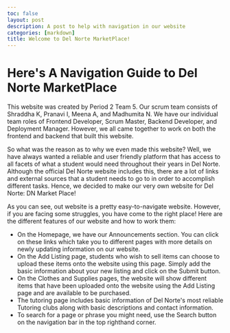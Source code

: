 ```yaml
---
toc: false
layout: post
description: A post to help with navigation in our website
categories: [markdown]
title: Welcome to Del Norte MarketPlace!
---
```

# Here's A Navigation Guide to Del Norte MarketPlace

This website was created by Period 2 Team 5. Our scrum team consists of Shraddha K, Pranavi I, Meena A, and Madhumita N. We have our individual team roles of Frontend Developer, Scrum Master, Backend Developer, and Deployment Manager. However, we all came together to work on both the frontend and backend that built this website. 

So what was the reason as to why we even made this website? Well, we have always wanted a reliable and user friendly platform that has access to all facets of what a student would need throughout their years in Del Norte. Although the official Del Norte website includes this, there are a lot of links and external sources that a student needs to go to in order to accomplish different tasks. Hence, we decided to make our very own website for Del Norte: DN Market Place!

As you can see, out website is a pretty easy-to-navigate website. However, if you are facing some struggles, you have come to the right place! Here are the different features of our website and how to work them:
* On the Homepage, we have our Announcements section. You can click on these links which take you to different pages with more details on newly updating information on our website.
* On the Add Listing page, students who wish to sell items can choose to upload these items onto the website using this page. Simply add the basic information about your new listing and click on the Submit button.
* On the Clothes and Supplies pages, the website will show different items that have been uploaded onto the website using the Add Listing page and are available to be purchased.
* The tutoring page includes basic information of Del Norte's most reliable Tutoring clubs along with basic descriptions and contact information.
* To search for a page or phrase you might need, use the Search button on the navigation bar in the top righthand corner. 